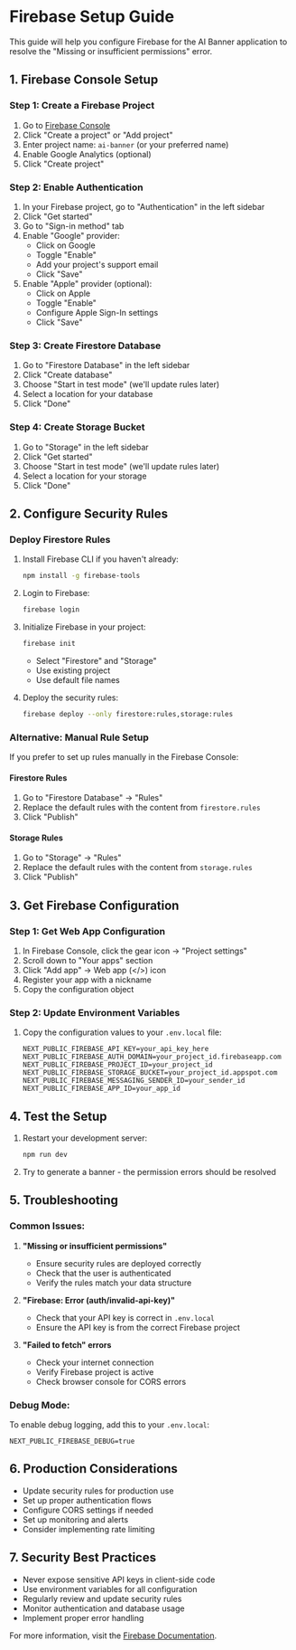 # Firebase Setup Guide

This guide will help you configure Firebase for the AI Banner application to resolve the "Missing or insufficient permissions" error.

## 1. Firebase Console Setup

### Step 1: Create a Firebase Project
1. Go to [Firebase Console](https://console.firebase.google.com/)
2. Click "Create a project" or "Add project"
3. Enter project name: `ai-banner` (or your preferred name)
4. Enable Google Analytics (optional)
5. Click "Create project"

### Step 2: Enable Authentication
1. In your Firebase project, go to "Authentication" in the left sidebar
2. Click "Get started"
3. Go to "Sign-in method" tab
4. Enable "Google" provider:
   - Click on Google
   - Toggle "Enable"
   - Add your project's support email
   - Click "Save"
5. Enable "Apple" provider (optional):
   - Click on Apple
   - Toggle "Enable"
   - Configure Apple Sign-In settings
   - Click "Save"

### Step 3: Create Firestore Database
1. Go to "Firestore Database" in the left sidebar
2. Click "Create database"
3. Choose "Start in test mode" (we'll update rules later)
4. Select a location for your database
5. Click "Done"

### Step 4: Create Storage Bucket
1. Go to "Storage" in the left sidebar
2. Click "Get started"
3. Choose "Start in test mode" (we'll update rules later)
4. Select a location for your storage
5. Click "Done"

## 2. Configure Security Rules

### Deploy Firestore Rules
1. Install Firebase CLI if you haven't already:
   ```bash
   npm install -g firebase-tools
   ```

2. Login to Firebase:
   ```bash
   firebase login
   ```

3. Initialize Firebase in your project:
   ```bash
   firebase init
   ```
   - Select "Firestore" and "Storage"
   - Use existing project
   - Use default file names

4. Deploy the security rules:
   ```bash
   firebase deploy --only firestore:rules,storage:rules
   ```

### Alternative: Manual Rule Setup
If you prefer to set up rules manually in the Firebase Console:

#### Firestore Rules
1. Go to "Firestore Database" → "Rules"
2. Replace the default rules with the content from `firestore.rules`
3. Click "Publish"

#### Storage Rules
1. Go to "Storage" → "Rules"
2. Replace the default rules with the content from `storage.rules`
3. Click "Publish"

## 3. Get Firebase Configuration

### Step 1: Get Web App Configuration
1. In Firebase Console, click the gear icon → "Project settings"
2. Scroll down to "Your apps" section
3. Click "Add app" → Web app (</>) icon
4. Register your app with a nickname
5. Copy the configuration object

### Step 2: Update Environment Variables
1. Copy the configuration values to your `.env.local` file:
   ```env
   NEXT_PUBLIC_FIREBASE_API_KEY=your_api_key_here
   NEXT_PUBLIC_FIREBASE_AUTH_DOMAIN=your_project_id.firebaseapp.com
   NEXT_PUBLIC_FIREBASE_PROJECT_ID=your_project_id
   NEXT_PUBLIC_FIREBASE_STORAGE_BUCKET=your_project_id.appspot.com
   NEXT_PUBLIC_FIREBASE_MESSAGING_SENDER_ID=your_sender_id
   NEXT_PUBLIC_FIREBASE_APP_ID=your_app_id
   ```

## 4. Test the Setup

1. Restart your development server:
   ```bash
   npm run dev
   ```

2. Try to generate a banner - the permission errors should be resolved

## 5. Troubleshooting

### Common Issues:

1. **"Missing or insufficient permissions"**
   - Ensure security rules are deployed correctly
   - Check that the user is authenticated
   - Verify the rules match your data structure

2. **"Firebase: Error (auth/invalid-api-key)"**
   - Check that your API key is correct in `.env.local`
   - Ensure the API key is from the correct Firebase project

3. **"Failed to fetch" errors**
   - Check your internet connection
   - Verify Firebase project is active
   - Check browser console for CORS errors

### Debug Mode:
To enable debug logging, add this to your `.env.local`:
```env
NEXT_PUBLIC_FIREBASE_DEBUG=true
```

## 6. Production Considerations

- Update security rules for production use
- Set up proper authentication flows
- Configure CORS settings if needed
- Set up monitoring and alerts
- Consider implementing rate limiting

## 7. Security Best Practices

- Never expose sensitive API keys in client-side code
- Use environment variables for all configuration
- Regularly review and update security rules
- Monitor authentication and database usage
- Implement proper error handling

For more information, visit the [Firebase Documentation](https://firebase.google.com/docs).
